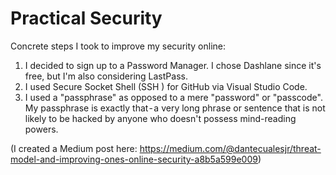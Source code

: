 # Practical Security

Concrete steps I took to improve my security online:

1. I decided to sign up to a Password Manager. I chose Dashlane since it's free, but I'm also considering LastPass.
2. I used Secure Socket Shell (SSH ) for GitHub via Visual Studio Code. 
3. I used a "passphrase" as opposed to a mere "password" or "passcode". My passphrase is exactly that - a very long phrase or sentence that is not likely to be hacked by anyone who doesn't possess mind-reading powers.

(I created a Medium post here: https://medium.com/@dantecualesjr/threat-model-and-improving-ones-online-security-a8b5a599e009)